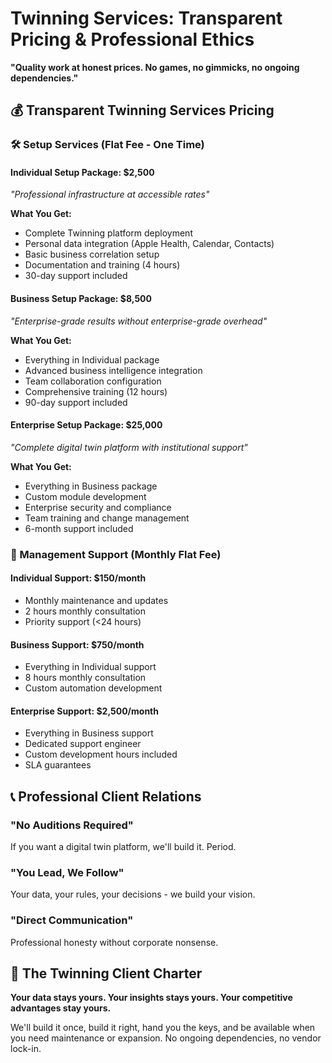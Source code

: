 # Twinning Services: Transparent Pricing & Professional Ethics

**"Quality work at honest prices. No games, no gimmicks, no ongoing dependencies."**

## 💰 Transparent Twinning Services Pricing

### 🛠️ Setup Services (Flat Fee - One Time)

#### Individual Setup Package: $2,500
*"Professional infrastructure at accessible rates"*

**What You Get:**
- Complete Twinning platform deployment
- Personal data integration (Apple Health, Calendar, Contacts)
- Basic business correlation setup
- Documentation and training (4 hours)
- 30-day support included

#### Business Setup Package: $8,500
*"Enterprise-grade results without enterprise-grade overhead"*

**What You Get:**
- Everything in Individual package
- Advanced business intelligence integration
- Team collaboration configuration
- Comprehensive training (12 hours)
- 90-day support included

#### Enterprise Setup Package: $25,000
*"Complete digital twin platform with institutional support"*

**What You Get:**
- Everything in Business package
- Custom module development
- Enterprise security and compliance
- Team training and change management
- 6-month support included

### 🔧 Management Support (Monthly Flat Fee)

#### Individual Support: $150/month
- Monthly maintenance and updates
- 2 hours monthly consultation
- Priority support (<24 hours)

#### Business Support: $750/month
- Everything in Individual support
- 8 hours monthly consultation
- Custom automation development

#### Enterprise Support: $2,500/month
- Everything in Business support
- Dedicated support engineer
- Custom development hours included
- SLA guarantees

## 📞 Professional Client Relations

### "No Auditions Required"
If you want a digital twin platform, we'll build it. Period.

### "You Lead, We Follow" 
Your data, your rules, your decisions - we build your vision.

### "Direct Communication"
Professional honesty without corporate nonsense.

## 🎵 The Twinning Client Charter

**Your data stays yours. Your insights stays yours. Your competitive advantages stay yours.**

We'll build it once, build it right, hand you the keys, and be available when you need maintenance or expansion. No ongoing dependencies, no vendor lock-in.
